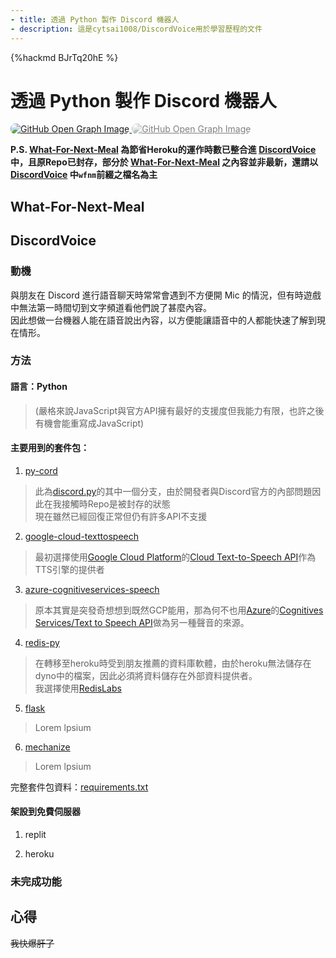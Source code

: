 ```yaml
---
- title: 透過 Python 製作 Discord 機器人
- description: 這是cytsai1008/DiscordVoice用於學習歷程的文件
---
```


{%hackmd BJrTq20hE %}

# 透過 Python 製作 Discord 機器人  

<a href="https://github.com/cytsai1008/DiscordVoice" target="_blank">
  <img src="https://opengraph.githubassets.com/536867101165/cytsai1008/DiscordVoice" alt="GitHub Open Graph Image" style="border-radius: 0.5rem; max-width: 350px">
</a>
<a href="https://github.com/cytsai1008/What-For-Next-Meal" target="_blank">
  <img src="https://opengraph.githubassets.com/536867101165/cytsai1008/What-For-Next-Meal" alt="GitHub Open Graph Image" style="border-radius: 0.5rem; max-width: 350px;opacity:0.55;filter:grayscale(70%)">
</a>

**P.S. [What-For-Next-Meal](https://github.com/cytsai1008/What-For-Next-Meal) 為節省Heroku的運作時數已整合進 [DiscordVoice](https://github.com/cytsai1008/DiscordVoice) 中，且原Repo已封存，部分於 [What-For-Next-Meal](https://github.com/cytsai1008/What-For-Next-Meal) 之內容並非最新，還請以 [DiscordVoice](https://github.com/cytsai1008/DiscordVoice) 中`wfnm`前綴之檔名為主**  

## What-For-Next-Meal

## DiscordVoice

### 動機  

與朋友在 Discord 進行語音聊天時常常會遇到不方便開 Mic 的情況，但有時遊戲中無法第一時間切到文字頻道看他們說了甚麼內容。  
因此想做一台機器人能在語音說出內容，以方便能讓語音中的人都能快速了解到現在情形。

### 方法  

#### 語言：Python  
>(嚴格來說JavaScript與官方API擁有最好的支援度但我能力有限，也許之後有機會能重寫成JavaScript)  

#### 主要用到的套件包：

1. [py-cord](https://github.com/Pycord-Development/pycord)

> 此為[discord.py](https://github.com/Rapptz/discord.py)的其中一個分支，由於開發者與Discord官方的內部問題因此在我接觸時Repo是被封存的狀態  
> 現在雖然已經回復正常但仍有許多API不支援  

2. [google-cloud-texttospeech](https://github.com/googleapis/python-texttospeech)

> 最初選擇使用[Google Cloud Platform](https://cloud.google.com/)的[Cloud Text-to-Speech API](https://cloud.google.com/text-to-speech/)作為TTS引擎的提供者  

3. [azure-cognitiveservices-speech](https://pypi.org/project/azure-cognitiveservices-speech/)

> 原本其實是突發奇想想到既然GCP能用，那為何不也用[Azure](https://azure.microsoft.com)的[Cognitives Services/Text to Speech API](https://azure.microsoft.com/en-us/services/cognitive-services/text-to-speech)做為另一種聲音的來源。

4. [redis-py](https://github.com/redis/redis-py)

> 在轉移至heroku時受到朋友推薦的資料庫軟體，由於heroku無法儲存在dyno中的檔案，因此必須將資料儲存在外部資料提供者。  
> 我選擇使用[RedisLabs](https://www.redis.com)

5. [flask](https://github.com/pallets/flask/)

> Lorem lpsium

6. [mechanize](https://github.com/python-mechanize/mechanize)

> Lorem lpsium

完整套件包資料：[requirements.txt](https://github.com/cytsai1008/DiscordVoice/blob/main/requirements.txt)

#### 架設到免費伺服器  

1. replit  

2. heroku  

### 未完成功能  

## 心得  

~~我快爆肝了~~  